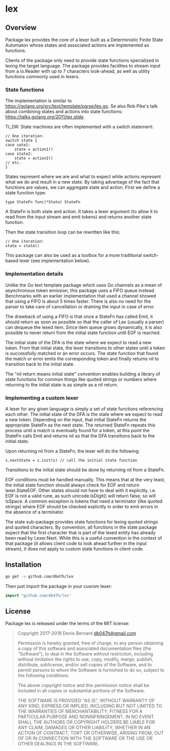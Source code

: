 # lex

## Overview

Package lex provides the core of a lexer built as a Deterministic Finite State
Automaton whose states and associated actions are implemented as functions.

Clients of the package only need to provide state functions specialized in
lexing the target language. The package provides facilities to stream input
from a io.Reader with up to 7 characters look-ahead, as well as utility
functions commonly used in lexers.

### State functions
The implementation is similar to <a href="https://golang.org/src/text/template/parse/lex.go">https://golang.org/src/text/template/parse/lex.go</a>.
Se also Rob Pike's talk about combining states and actions into state functions:
<a href="https://talks.golang.org/2011/lex.slide">https://talks.golang.org/2011/lex.slide</a>.

TL;DR: State machines are often implemented with a switch statement:


	// One iteration:
	switch state {
	case sate1:
		state = action1()
	case state2:
		state = action2()
	// etc.
	}

States represent where we are and what to expect while actions represent what we
do and result in a new state. By taking advantage of the fact that functions are
values, we can aggregate state and action. First we define a state function
type:


	type StateFn func(*State) StateFn

A StateFn is both state and action. It takes a lexer argument (to allow it to
read from the input stream and emit tokens) and returns another state function.

Then the state transition loop can be rewritten like this:


	// One iteration:
	state = state()

This package can also be used as a toolbox for a more traditional switch-based
lexer (see implementation below).

### Implementation details
Unlike the Go text template package which uses Go channels as a mean of
asynchronous token emission, this package uses a FIFO queue instead.
Benchmarks with an earlier implementation that used a channel showed that
using a FIFO is about 5 times faster. There is also no need for the parser
to take care of cancellation or draining the input in case of error.

The drawback of using a FIFO is that once a StateFn has called Emit, it should
return as soon as possible so that the caller of Lex (usually a parser) can
dequeue the lexed item. Since item queue grows dynamically, it is also possible
to never return from the initial state function until EOF is reached.

The initial state of the DFA is the state where we expect to read a new token.
From that initial state, the lexer transitions to other states until a token is
successfully matched or an error occurs. The state function that found the match
or error emits the corresponding token and finally returns nil to transition
back to the initial state.

The "nil return means initial state" convention enables building a library of
state functions for common things like quoted strings or numbers where returning
to the initial state is as simple as a nil return.

### Implementing a custom lexer
A lexer for any given language is simply a set of state functions referencing
each other. The initial state of the DFA is the state where we expect to read a
new token. Depending on the input, that initial StateFn returns the appropriate
StateFn as the next state. The returned StateFn repeats this process until a
match is eventually found for a token, at this point the StateFn calls Emit and
returns nil so that the DFA transitions back to the initial state.

Upon returning nil from a StateFn, the lexer will do the following:


	s.nextState = s.init(s)	// call the initial state function

Transitions to the initial state should be done by returning nil from a StateFn.

EOF conditions must be handled manually. This means that at the very least, the
initial state function should always check for EOF and return lexer.StateEOF.
Other states should not have to deal with it explicitly. i.e. EOF is not a valid
rune, as such unicode.IsDigit() will return false, so will IsSpace.
A common exception is tokens that need a terminator (like quoted strings) where
EOF should be checked explicitly in order to emit errors in the absence of a
terminator.

The state sub-package provides state functions for lexing quoted strings and
quoted characters. By convention, all functions in the state package expect that
the first character that is part of the lexed entity has already been read by
Lexer.Next. While this is a useful convention in the context of that package (it
allows client code to look ahead further in the input stream), it does not apply
to custom state functions in client code.

## Installation

```bash
go get -u github.com/db47h/lex
```

Then just import the package in your cusrom lexer:

```go
import "github.com/db47h/lex"
```

## License

Package lex is released under the terms of the MIT license:

> Copyright 2017-2018 Denis Bernard <db047h@gmail.com>
>
> Permission is hereby granted, free of charge, to any person obtaining a copy of
> this software and associated documentation files (the "Software"), to deal in
> the Software without restriction, including without limitation the rights to
> use, copy, modify, merge, publish, distribute, sublicense, and/or sell copies of
> the Software, and to permit persons to whom the Software is furnished to do so,
> subject to the following conditions:
>
> The above copyright notice and this permission notice shall be included in all
> copies or substantial portions of the Software.
>
> THE SOFTWARE IS PROVIDED "AS IS", WITHOUT WARRANTY OF ANY KIND, EXPRESS OR
> IMPLIED, INCLUDING BUT NOT LIMITED TO THE WARRANTIES OF MERCHANTABILITY, FITNESS
> FOR A PARTICULAR PURPOSE AND NONINFRINGEMENT. IN NO EVENT SHALL THE AUTHORS OR
> COPYRIGHT HOLDERS BE LIABLE FOR ANY CLAIM, DAMAGES OR OTHER LIABILITY, WHETHER
> IN AN ACTION OF CONTRACT, TORT OR OTHERWISE, ARISING FROM, OUT OF OR IN
> CONNECTION WITH THE SOFTWARE OR THE USE OR OTHER DEALINGS IN THE SOFTWARE.